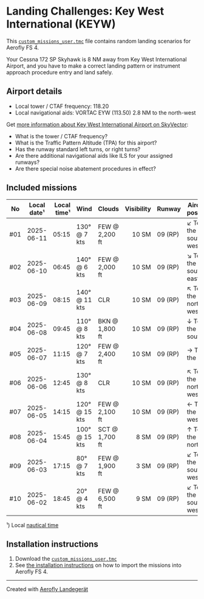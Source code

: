 # Landing Challenges: Key West International (KEYW)

This [`custom_missions_user.tmc`](missions/custom_missions_user.tmc) file contains random landing scenarios for Aerofly FS 4.

Your Cessna 172 SP Skyhawk is 8 NM away from Key West International Airport, and you have to make a correct landing pattern or instrument approach procedure entry and land safely.

## Airport details

- Local tower / CTAF frequency: 118.20
- Local navigational aids: VORTAC EYW (113.50) 2.8 NM to the north-west

Get [more information about Key West International Airport on SkyVector](https://skyvector.com/airport/KEYW):

- What is the tower / CTAF frequency?
- What is the Traffic Pattern Altitude (TPA) for this airport?
- Has the runway standard left turns, or right turns?
- Are there additional navigational aids like ILS for your assigned runways?
- Are there special noise abatement procedures in effect?

## Included missions

| No  | Local date¹ | Local time¹ | Wind          | Clouds         | Visibility | Runway  | Aircraft position    |
| :-: | ----------- | ----------: | ------------- | -------------- | ---------: | ------- | -------------------- |
| #01 | 2025-06-11  |       05:15 | 130° @ 7 kts  | FEW @ 2,200 ft |      10 SM | 09 (RP) | ↙ To the south-west |
| #02 | 2025-06-10  |       06:45 | 140° @ 6 kts  | FEW @ 2,000 ft |      10 SM | 09 (RP) | ↘ To the south-east |
| #03 | 2025-06-09  |       08:15 | 140° @ 11 kts | CLR            |      10 SM | 09 (RP) | ↖ To the north-west |
| #04 | 2025-06-08  |       09:45 | 110° @ 8 kts  | BKN @ 1,800 ft |      10 SM | 09 (RP) | ↓ To the south       |
| #05 | 2025-06-07  |       11:15 | 120° @ 7 kts  | FEW @ 2,400 ft |      10 SM | 09 (RP) | → To the east        |
| #06 | 2025-06-06  |       12:45 | 130° @ 8 kts  | CLR            |      10 SM | 09 (RP) | ↖ To the north-west |
| #07 | 2025-06-05  |       14:15 | 120° @ 15 kts | FEW @ 2,100 ft |      10 SM | 09 (RP) | ← To the west        |
| #08 | 2025-06-04  |       15:45 | 100° @ 15 kts | SCT @ 1,700 ft |       8 SM | 09 (RP) | ↑ To the north       |
| #09 | 2025-06-03  |       17:15 | 80° @ 7 kts   | FEW @ 1,900 ft |       3 SM | 09 (RP) | ↙ To the south-west |
| #10 | 2025-06-02  |       18:45 | 20° @ 4 kts   | FEW @ 6,500 ft |       9 SM | 09 (RP) | ↙ To the south-west |

¹) Local [nautical time](https://en.wikipedia.org/wiki/Nautical_time)

## Installation instructions

1. Download the [`custom_missions_user.tmc`](missions/custom_missions_user.tmc)
2. See [the installation instructions](https://fboes.github.io/aerofly-missions/docs/generic-installation.html) on how to import the missions into Aerofly FS 4.

---

Created with [Aerofly Landegerät](https://github.com/fboes/aerofly-patterns)
